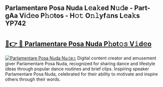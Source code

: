 ## Parlamentare Posa Nuda L𝚎a𝚔ed N𝚞𝚍e - Part-gAa Vi𝚍𝚎o P𝚑𝚘tos - H𝚘𝚝 O𝚗𝚕yf𝚊ns L𝚎a𝚔s YP742

# <h2><a href="http://kfc5c1.oniu.top/?m=Parlamentare+Posa+Nuda">🔗👉 🔴 Parlamentare Posa Nuda P𝚑ot𝚘𝚜 V𝚒d𝚎o</a></h2>

[![Parlamentare Posa Nuda Nu𝚍e𝚜](https://i.imgur.com/0qMVB7G.gif)](http://kfc5c1.oniu.top/?m=Parlamentare+Posa+Nuda)
Digital content creator and amusement giver Parlamentare Posa Nuda, recognized for sharing dance and lifestyle ideas through popular dance routines and brief clips. Inspiring speaker Parlamentare Posa Nuda, celebrated for their ability to motivate and inspire others through their words.  
